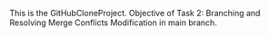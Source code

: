 This is the GitHubCloneProject. Objective of Task 2: Branching and Resolving Merge Conflicts
Modification in main branch.
